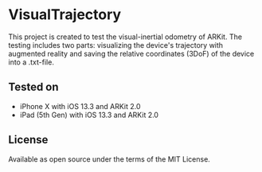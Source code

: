 # VisualTrajectory
This project is created to test the visual-inertial odometry of ARKit. The testing includes two parts: visualizing the device's trajectory with augmented reality and saving the relative coordinates (3DoF) of the device into a .txt-file. 


## Tested on

* iPhone X with iOS 13.3 and ARKit 2.0
* iPad (5th Gen) with iOS 13.3 and ARKit 2.0


## License

Available as open source under the terms of the MIT License. 